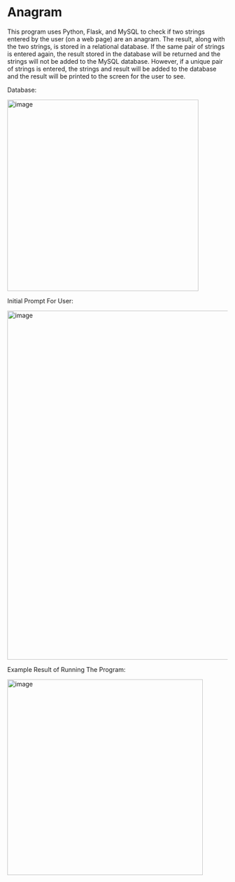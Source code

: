 # Anagram
This program uses Python, Flask, and MySQL to check if two strings entered by the user (on a web page) are an anagram. The result, along with the two strings, is stored in a relational database. If the same pair of strings is entered again, the result stored in the database will be returned and the strings will not be added to the MySQL database. However, if a unique pair of strings is entered, the strings and result will be added to the database and the result will be printed to the screen for the user to see.

Database:

<img width="437" alt="image" src="https://user-images.githubusercontent.com/81287555/188027106-3350ec9d-3dfc-4bef-84ab-943e33630770.png">

Initial Prompt For User:

<img width="797" alt="image" src="https://user-images.githubusercontent.com/81287555/188027827-8ad3bff5-0565-490d-9bac-fc69308d443a.png">

Example Result of Running The Program:

<img width="447" alt="image" src="https://user-images.githubusercontent.com/81287555/188027181-3a0323d2-06e6-4a1b-b0f9-2a922ebf8a10.png">
